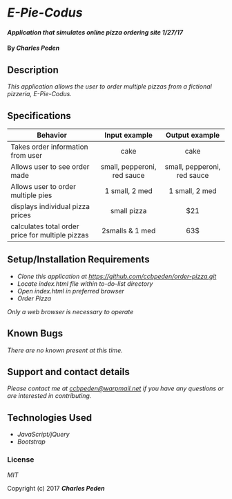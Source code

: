# _E-Pie-Codus_

#### _Application that simulates online pizza ordering site 1/27/17_

#### By _**Charles Peden**_

## Description

_This application allows the user to order multiple pizzas from a fictional pizzeria, E-Pie-Codus._

## Specifications

| Behavior                                              |   Input example   |  Output example |
|-------------------------------------------------------|:-----------------:|:---------------:|
| Takes order information from user                                  | cake              | cake              |
| Allows user to see order made                   | small, pepperoni, red sauce  | small, pepperoni, red sauce     |   
| Allows user to order multiple pies                        | 1 small, 2 med| 1 small, 2 med|
| displays individual pizza prices        | small pizza      |  $21              |
| calculates total order price for multiple pizzas            | 2smalls & 1 med     |      63$          |


## Setup/Installation Requirements

* _Clone this application at https://github.com/ccbpeden/order-pizza.git_
* _Locate index.html file within to-do-list directory_
* _Open index.html in preferred browser_
* _Order Pizza_

_Only a web browser is necessary to operate_

## Known Bugs

_There are no known present at this time._

## Support and contact details

_Please contact me at ccbpeden@warpmail.net if you have any questions or are interested in contributing._

## Technologies Used

* _JavaScript/jQuery_
* _Bootstrap_

### License

*MIT*

Copyright (c) 2017 **_Charles Peden_**
